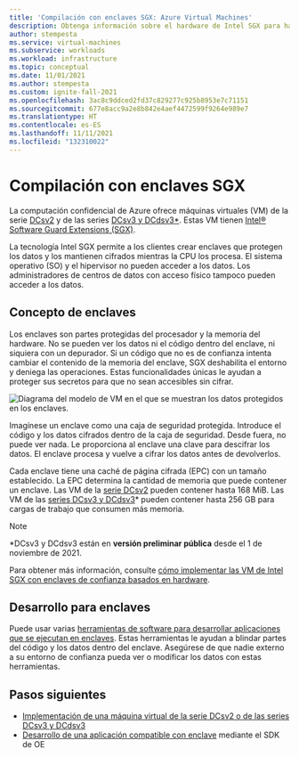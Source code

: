 ```yaml
---
title: 'Compilación con enclaves SGX: Azure Virtual Machines'
description: Obtenga información sobre el hardware de Intel SGX para habilitar las cargas de trabajo de computación confidencial.
author: stempesta
ms.service: virtual-machines
ms.subservice: workloads
ms.workload: infrastructure
ms.topic: conceptual
ms.date: 11/01/2021
ms.author: stempesta
ms.custom: ignite-fall-2021
ms.openlocfilehash: 3ac8c9ddced2fd37c829277c925b8953e7c71151
ms.sourcegitcommit: 677e8acc9a2e8b842e4aef4472599f9264e989e7
ms.translationtype: HT
ms.contentlocale: es-ES
ms.lasthandoff: 11/11/2021
ms.locfileid: "132310022"
---
```

# <a name="build-with-sgx-enclaves"></a>Compilación con enclaves SGX 

La computación confidencial de Azure ofrece máquinas virtuales (VM) de la serie [DCsv2](../virtual-machines/dcv2-series.md) y de las series [DCsv3 y DCdsv3*](../virtual-machines/dcv3-series.md). Estas VM tienen [Intel® Software Guard Extensions (SGX)](https://intel.com/sgx). 

La tecnología Intel SGX permite a los clientes crear enclaves que protegen los datos y los mantienen cifrados mientras la CPU los procesa. El sistema operativo (SO) y el hipervisor no pueden acceder a los datos. Los administradores de centros de datos con acceso físico tampoco pueden acceder a los datos.

## <a name="enclaves-concept"></a>Concepto de enclaves

Los enclaves son partes protegidas del procesador y la memoria del hardware. No se pueden ver los datos ni el código dentro del enclave, ni siquiera con un depurador. Si un código que no es de confianza intenta cambiar el contenido de la memoria del enclave, SGX deshabilita el entorno y deniega las operaciones. Estas funcionalidades únicas le ayudan a proteger sus secretos para que no sean accesibles sin cifrar.  

![Diagrama del modelo de VM en el que se muestran los datos protegidos en los enclaves.](media/overview/hardware-backed-enclave.png)

Imagínese un enclave como una caja de seguridad protegida. Introduce el código y los datos cifrados dentro de la caja de seguridad. Desde fuera, no puede ver nada. Le proporciona al enclave una clave para descifrar los datos. El enclave procesa y vuelve a cifrar los datos antes de devolverlos.

Cada enclave tiene una caché de página cifrada (EPC) con un tamaño establecido. La EPC determina la cantidad de memoria que puede contener un enclave. Las VM de la [serie DCsv2](../virtual-machines/dcv2-series.md) pueden contener hasta 168 MiB. Las VM de las [series DCsv3 y DCdsv3](../virtual-machines/dcv3-series.md)* pueden contener hasta 256 GB para cargas de trabajo que consumen más memoria.

> [!NOTE]
> *DCsv3 y DCdsv3 están en **versión preliminar pública** desde el 1 de noviembre de 2021.

Para obtener más información, consulte [cómo implementar las VM de Intel SGX con enclaves de confianza basados en hardware](virtual-machine-solutions-sgx.md).

## <a name="developing-for-enclaves"></a>Desarrollo para enclaves

Puede usar varias [herramientas de software para desarrollar aplicaciones que se ejecutan en enclaves](application-development.md). Estas herramientas le ayudan a blindar partes del código y los datos dentro del enclave. Asegúrese de que nadie externo a su entorno de confianza pueda ver o modificar los datos con estas herramientas.

## <a name="next-steps"></a>Pasos siguientes
- [Implementación de una máquina virtual de la serie DCsv2 o de las series DCsv3 y DCdsv3](quick-create-portal.md)
- [Desarrollo de una aplicación compatible con enclave](application-development.md) mediante el SDK de OE
